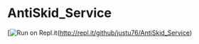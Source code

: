 # AntiSkid_Service

 [![Run on Repl.it](https://repl.it/badge/github/kem0o/neonitev2)(http://repl.it/github/justu76/AntiSkid_Service)
